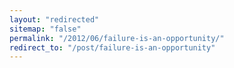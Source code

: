 ```yaml
---
layout: "redirected"
sitemap: "false"
permalink: "/2012/06/failure-is-an-opportunity/"
redirect_to: "/post/failure-is-an-opportunity"
---
```




